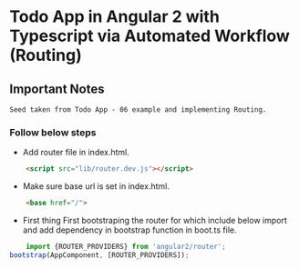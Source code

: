 # Todo App in Angular 2 with Typescript via Automated Workflow (Routing)

## Important Notes

    Seed taken from Todo App - 06 example and implementing Routing.

### Follow below steps

-   Add router file in index.html.

```html
    <script src="lib/router.dev.js"></script>
```

-   Make sure base url is set in index.html.

```html
    <base href="/">
```

-   First thing First bootstraping the router for which include below import and add dependency in bootstrap function in boot.ts file.

```javascript
    import {ROUTER_PROVIDERS} from 'angular2/router';
bootstrap(AppComponent, [ROUTER_PROVIDERS]);
```
